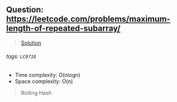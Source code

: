 ## Question: https://leetcode.com/problems/maximum-length-of-repeated-subarray/
> [Solution](https://github.com/ChengTsungPao/LeetCode/blob/review/Binary_Search/0718_Maximum_Length_of_Repeated_Subarray/code1.py)
###### tags: `LC0718`

* Time complexity: O(nlogn)
* Space complexity: O(n)

> Rolling Hash <br>
